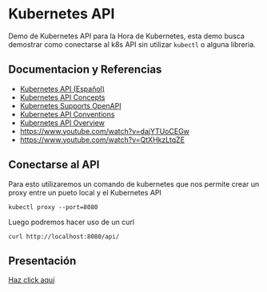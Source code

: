 # Kubernetes API

Demo de Kubernetes API para la Hora de Kubernetes, esta demo busca demostrar como conectarse al k8s API sin utilizar `kubectl` o alguna libreria.

## Documentacion y Referencias
- [Kubernetes API (Español)](https://kubernetes.io/es/docs/concepts/overview/kubernetes-api/)
- [Kubernetes API Concepts](https://kubernetes.io/docs/reference/using-api/api-concepts/)
- [Kubernetes Supports OpenAPI](https://kubernetes.io/blog/2016/12/kubernetes-supports-openapi/)
- [Kubernetes API Conventions](https://github.com/kubernetes/community/blob/master/contributors/devel/sig-architecture/api-conventions.md)
- [Kubernetes API Overview](https://kubernetes.io/docs/reference/generated/kubernetes-api/v1.19/#-strong-api-overview-strong-)
- https://www.youtube.com/watch?v=dajYTUoCEGw
- https://www.youtube.com/watch?v=QtXHkzLtqZE


## Conectarse al API
Para esto utilizaremos un comando de kubernetes que nos permite crear un proxy entre un pueto local y el Kubernetes API

```
kubectl proxy --port=8080
```

Luego podremos hacer uso de un curl 

```
curl http://localhost:8080/api/
```


## Presentación

[Haz click aquí](https://docs.google.com/presentation/d/1LYIQfoqnA4zedyuxYpQSP-p6ehUwO7lc-IOakHa1JOA/edit?usp=sharing)